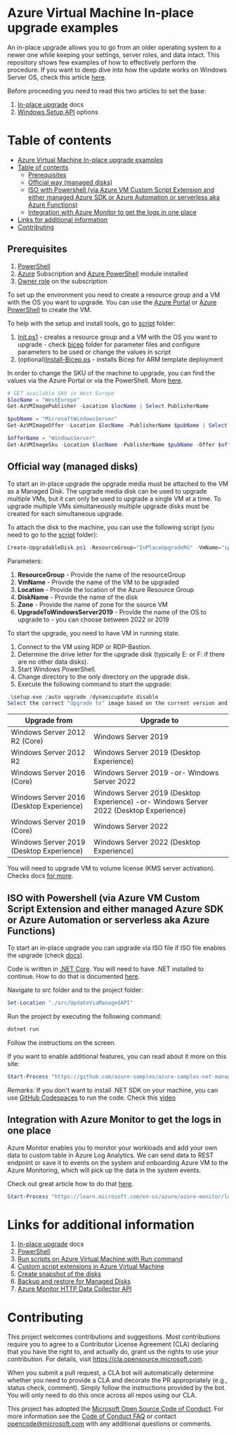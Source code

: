 # Azure Virtual Machine In-place upgrade examples

An in-place upgrade allows you to go from an older operating system to a newer one while keeping your settings, server
roles, and data intact. This repository shows few examples of how to effectively perform the procedure. If you want to
deep dive into how the update works on Windows Server OS, check this
article [here](https://learn.microsoft.com/en-us/windows-server/get-started/perform-in-place-upgrade).

Before proceeding you need to read this two articles to set the base:

1. [In-place upgrade](https://learn.microsoft.com/en-us/azure/virtual-machines/windows-in-place-upgrade) docs
2. [Windows Setup API](https://learn.microsoft.com/en-us/windows-hardware/manufacture/desktop/windows-setup-command-line-options?view=windows-11)
   options

# Table of contents

<!-- TOC -->
* [Azure Virtual Machine In-place upgrade examples](#azure-virtual-machine-in-place-upgrade-examples)
* [Table of contents](#table-of-contents)
  * [Prerequisites](#prerequisites)
  * [Official way (managed disks)](#official-way--managed-disks-)
  * [ISO with Powershell (via Azure VM Custom Script Extension and either managed Azure SDK or Azure Automation or serverless aka Azure Functions)](#iso-with-powershell--via-azure-vm-custom-script-extension-and-either-managed-azure-sdk-or-azure-automation-or-serverless-aka-azure-functions-)
  * [Integration with Azure Monitor to get the logs in one place](#integration-with-azure-monitor-to-get-the-logs-in-one-place)
* [Links for additional information](#links-for-additional-information)
* [Contributing](#contributing)
<!-- TOC -->

## Prerequisites

1. [PowerShell](https://learn.microsoft.com/en-us/powershell/scripting/install/installing-powershell-on-windows)
2. [Azure](https://portal.azure.com) Subscription
   and [Azure PowerShell](https://learn.microsoft.com/en-us/powershell/azure/install-az-ps?view=azps-9.4.0) module
   installed
3. [Owner role](https://docs.microsoft.com/en-us/azure/role-based-access-control/built-in-roles#owner) on the
   subscription

To set up the environment you need to create a resource group and a VM with the OS you want to upgrade. You can use
the [Azure Portal](https://portal.azure.com)
or [Azure PowerShell](https://docs.microsoft.com/en-us/powershell/azure/overview?view=azps-9.4.0) to create the VM.

To help with the setup and install tools, go to [script](./scripts) folder:

1. [Init.ps1](./scripts/Init.ps1) - creates a resource group and a VM with the OS you want to upgrade -
   check [bicep](./bicep) folder for parameter files and configure parameters to be used or change the values in script
2. (optional)[Install-Bicep.ps](./scripts/Install-Bicep.ps1) - installs Bicep for ARM template deployment

In order to change the SKU of the machine to upgrade, you can find the values via the Azure Portal or via the
PowerShell. More [here](https://learn.microsoft.com/en-us/azure/virtual-machines/windows/cli-ps-findimage).

```powershell
# GET available SKU in West Europe
$locName = "WestEurope"
Get-AzVMImagePublisher -Location $locName | Select PublisherName

$pubName = "MicrosoftWindowsServer"
Get-AzVMImageOffer -Location $locName -PublisherName $pubName | Select Offer

$offerName = "WindowsServer"
Get-AzVMImageSku -Location $locName -PublisherName $pubName -Offer $offerName | Select Skus
```

## Official way (managed disks)

To start an in-place upgrade the upgrade media must be attached to the VM as a Managed Disk. The upgrade media disk can
be used to upgrade multiple VMs, but it can only be used to upgrade a single VM at a time. To upgrade multiple VMs
simultaneously multiple upgrade disks must be created for each simultaneous upgrade.

To attach the disk to the machine, you can use the following script (you need to go to the [script](./scripts) folder):

```powershell
Create-UpgradableDisk.ps1 -ResourceGroup="InPlaceUpgradeRG" -VmName="ipu-vm-2016" -Location="westeurope" -DiskName="ipu-upgrade-disk" -Zone="" -UpgradeToWindowsServer2019
```

Parameters:

1. **ResourceGroup** - Provide the name of the resourceGroup
2. **VmName** - Provide the name of the VM to be upgraded
3. **Location** - Provide the location of the Azure Resource Group
4. **DiskName** - Provide the name of the disk
5. **Zone** - Provide the name of zone for the source VM
6. **UpgradeToWindowsServer2019** - Provide the name of the OS to upgrade to - you can choose between 2022 or 2019

To start the upgrade, you need to have VM in running state.

1. Connect to the VM using RDP or RDP-Bastion.
2. Determine the drive letter for the upgrade disk (typically E: or F: if there are no other data disks).
3. Start Windows PowerShell.
4. Change directory to the only directory on the upgrade disk.
5. Execute the following command to start the upgrade:

```powershell
.\setup.exe /auto upgrade /dynamicupdate disable
Select the correct "Upgrade to" image based on the current version and configuration of the VM
```

| Upgrade from                             | Upgrade to                                                                             |
|------------------------------------------|----------------------------------------------------------------------------------------|
| Windows Server 2012 R2 (Core)            | Windows Server 2019                                                                    |
| Windows Server 2012 R2                   | Windows Server 2019 (Desktop Experience)                                               |
| Windows Server 2016 (Core)	              | Windows Server 2019 -or- Windows Server 2022                                           |
| Windows Server 2016 (Desktop Experience) | Windows Server 2019 (Desktop Experience) -or- Windows Server 2022 (Desktop Experience) |
| Windows Server 2019 (Core)               | Windows Server 2022                                                                    |
| Windows Server 2019 (Desktop Experience) | Windows Server 2022 (Desktop Experience)                                               |

You will need to upgrade VM to volume license (KMS server activation). Checks docs [for more](https://learn.microsoft.com/en-us/azure/virtual-machines/windows-in-place-upgrade#upgrade-vm-to-volume-license-kms-server-activation).

## ISO with Powershell (via Azure VM Custom Script Extension and either managed Azure SDK or Azure Automation or serverless aka Azure Functions)

To start an in-place upgrade you can upgrade via ISO file if ISO file enables the upgrade (check [docs](https://learn.microsoft.com/en-us/windows-server/get-started/perform-in-place-upgrade)).

Code is written in [.NET Core](https://dot.net). You will need to have .NET installed to continue. How to do that is documented [here](https://dotnet.microsoft.com/en-us/download).

Navigate to src folder and to the project folder:

```powershell
Set-Location "./src/UpdateViaManagedAPI"
```

Run the project by executing the following command:

```powershell
dotnet run
```

Follow the instructions on the screen.

If you want to enable additional features, you can read about it more on this site:

```powershell
Start-Process "https://github.com/azure-samples/azure-samples-net-management/tree/master/samples/compute/manage-virtual-machine-extension"
```

_Remarks:_
If you don't want to install .NET SDK on your machine, you can use [GitHub Codespaces](https://github.com/features/codespaces) to run the code. Check this [video](https://www.youtube.com/watch?v=1Vg7bNjJY-0)

## Integration with Azure Monitor to get the logs in one place

Azure Monitor enables you to monitor your workloads and add your own data to custom table in Azure Log Analytics. We can
send data to REST endpoint or save it to events on the system and onboarding Azure VM to the Azure Monitoring, which
will pick up the data in the system events.

Check out great article how to do that [here](https://docs.microsoft.com/en-us/azure/azure-monitor/agents/data-sources-custom-logs).

```powershell
Start-Process "https://learn.microsoft.com/en-us/azure/azure-monitor/logs/data-collector-api?tabs=powershell"
```

# Links for additional information

1. [In-place upgrade](https://learn.microsoft.com/en-us/azure/virtual-machines/windows-in-place-upgrade) docs
2. [PowerShell](https://learn.microsoft.com/en-us/powershell/scripting/install/installing-powershell-on-windows)
3. [Run scripts on Azure Virtual Machine with Run command](https://learn.microsoft.com/en-us/azure/virtual-machines/windows/run-command-managed)
4. [Custom script extensions in Azure Virtual Machine](https://learn.microsoft.com/en-us/azure/virtual-machines/extensions/custom-script-windows)
5. [Create snapshot of the disks](https://learn.microsoft.com/en-us/azure/virtual-machines/snapshot-copy-managed-disk?tabs=portal)
6. [Backup and restore for Managed Disks](https://learn.microsoft.com/en-us/azure/virtual-machines/backup-and-disaster-recovery-for-azure-iaas-disks)
7. [Azure Monitor HTTP Data Collector API](https://learn.microsoft.com/en-us/azure/azure-monitor/logs/data-collector-api?tabs=powershell)

# Contributing

This project welcomes contributions and suggestions. Most contributions require you to agree to a
Contributor License Agreement (CLA) declaring that you have the right to, and actually do, grant us
the rights to use your contribution. For details, visit https://cla.opensource.microsoft.com.

When you submit a pull request, a CLA bot will automatically determine whether you need to provide
a CLA and decorate the PR appropriately (e.g., status check, comment). Simply follow the instructions
provided by the bot. You will only need to do this once across all repos using our CLA.

This project has adopted the [Microsoft Open Source Code of Conduct](https://opensource.microsoft.com/codeofconduct/).
For more information see the [Code of Conduct FAQ](https://opensource.microsoft.com/codeofconduct/faq/) or
contact [opencode@microsoft.com](mailto:opencode@microsoft.com) with any additional questions or comments.
